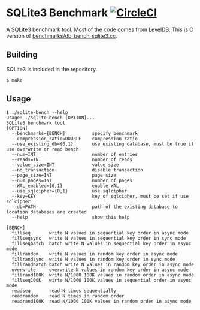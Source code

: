 # SQLite3 Benchmark [![CircleCI](https://circleci.com/gh/ukontainer/sqlite-bench.svg?style=shield)](https://circleci.com/gh/ukontainer/sqlite-bench)

A SQLite3 benchmark tool.
Most of the code comes from [LevelDB](https://github.com/google/leveldb).
This is C version of [benchmarks/db_bench_sqlite3.cc](https://github.com/google/leveldb/blob/main/benchmarks/db_bench_sqlite3.cc).

## Building

SQLite3 is included in the repository.

```sh
$ make
```

## Usage

```
$ ./sqlite-bench --help
Usage: ./sqlite-bench [OPTION]...
SQLite3 benchmark tool
[OPTION]
  --benchmarks=[BENCH]          specify benchmark
  --compression_ratio=DOUBLE    compression ratio
  --use_existing_db={0,1}       use existing database, must be true if use overwrite or read bench
  --num=INT                     number of entries
  --reads=INT                   number of reads
  --value_size=INT              value size
  --no_transaction              disable transaction
  --page_size=INT               page size
  --num_pages=INT               number of pages
  --WAL_enabled={0,1}           enable WAL
  --use_sqlcipher={0,1}         use sqlcipher
  --key=KEY                     key of sqlcipher, must be set if use sqlcipher
  --db=PATH                     path of the existing database to location databases are created
  --help                        show this help

[BENCH]
  fillseq       write N values in sequential key order in async mode
  fillseqsync   write N values in sequential key order in sync mode
  fillseqbatch  batch write N values in sequential key order in async mode
  fillrandom    write N values in random key order in async mode
  fillrandsync  write N values in random key order in sync mode
  fillrandbatch batch write N values in random key order in async mode
  overwrite     overwrite N values in random key order in async mode
  fillrand100K  write N/1000 100K values in random order in async mode
  fillseq100K   wirte N/1000 100K values in sequential order in async mode
  readseq       read N times sequentially
  readrandom    read N times in random order
  readrand100K  read N/1000 100K values in random order in async mode
```
